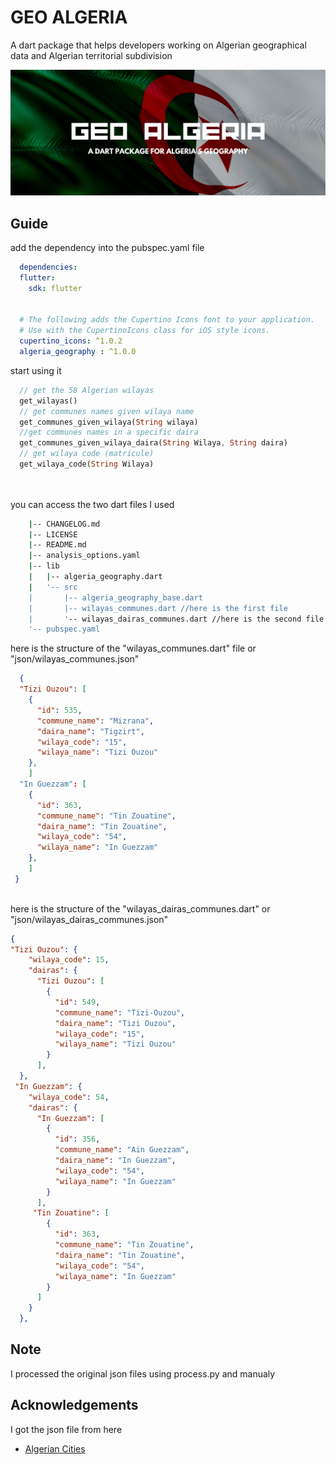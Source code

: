 # GEO ALGERIA

A dart package that helps developers working on Algerian geographical data and Algerian territorial subdivision


![Logo](https://github.com/amine-ziad-ounnoughene/Algeria-geography/blob/8b829ab5d3ccf56bf60a20c730aaa4b4d030c822/geo-banner.png)


## Guide

add the dependency into the pubspec.yaml file 

```yaml
  dependencies:
  flutter:
    sdk: flutter


  # The following adds the Cupertino Icons font to your application.
  # Use with the CupertinoIcons class for iOS style icons.
  cupertino_icons: ^1.0.2
  algeria_geography : ^1.0.0
```

start using it
```dart
  // get the 58 Algerian wilayas
  get_wilayas()
  // get communes names given wilaya name
  get_communes_given_wilaya(String wilaya)
  //get communes names in a specific daira
  get_communes_given_wilaya_daira(String Wilaya, String daira)
  // get wilaya code (matricule)
  get_wilaya_code(String Wilaya) 
  
  
  ```

you can access the two dart files I used
```bash
    |-- CHANGELOG.md
    |-- LICENSE
    |-- README.md
    |-- analysis_options.yaml
    |-- lib
    |   |-- algeria_geography.dart
    |   '-- src
    |       |-- algeria_geography_base.dart
    |       |-- wilayas_communes.dart //here is the first file
    |       '-- wilayas_dairas_communes.dart //here is the second file
    '-- pubspec.yaml
```

here is the structure of the "wilayas_communes.dart" file or "json/wilayas_communes.json"

```json
  {
  "Tizi Ouzou": [
    {
      "id": 535,
      "commune_name": "Mizrana",
      "daira_name": "Tigzirt",
      "wilaya_code": "15",
      "wilaya_name": "Tizi Ouzou"
    },
    ]
  "In Guezzam": [
    {
      "id": 363,
      "commune_name": "Tin Zouatine",
      "daira_name": "Tin Zouatine",
      "wilaya_code": "54",
      "wilaya_name": "In Guezzam"
    },
    ]
 }
  
```
here is the structure of the "wilayas_dairas_communes.dart" or "json/wilayas_dairas_communes.json"

```json
{
"Tizi Ouzou": {
    "wilaya_code": 15,
    "dairas": {
      "Tizi Ouzou": [
        {
          "id": 549,
          "commune_name": "Tizi-Ouzou",
          "daira_name": "Tizi Ouzou",
          "wilaya_code": "15",
          "wilaya_name": "Tizi Ouzou"
        }
      ],
  },
 "In Guezzam": {
    "wilaya_code": 54,
    "dairas": {
      "In Guezzam": [
        {
          "id": 356,
          "commune_name": "Ain Guezzam",
          "daira_name": "In Guezzam",
          "wilaya_code": "54",
          "wilaya_name": "In Guezzam"
        }
      ],
     "Tin Zouatine": [
        {
          "id": 363,
          "commune_name": "Tin Zouatine",
          "daira_name": "Tin Zouatine",
          "wilaya_code": "54",
          "wilaya_name": "In Guezzam"
        }
      ]
    }
  },
```
## Note
I processed the original json files using process.py and manualy
## Acknowledgements
I got the json file from here
 - [Algerian Cities](https://github.com/othmanus/algeria-cities)
 
